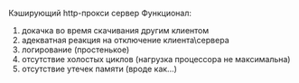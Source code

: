 Кэширующий http-прокси сервер
Функционал:
1) докачка во время скачивания другим клиентом
2) адекватная реакция на отключение клиента\сервера
3) логирование (простенькое)
4) отсутствие холостых циклов (нагрузка процессора не максимальна) 
5) отсутствие утечек памяти (вроде как...)